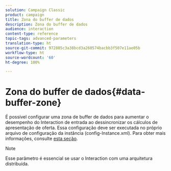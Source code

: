 ```yaml
---
solution: Campaign Classic
product: campaign
title: Zona do buffer de dados
description: Zona do buffer de dados
audience: interaction
content-type: reference
topic-tags: advanced-parameters
translation-type: ht
source-git-commit: 972885c3a38bcd3a260574bacbb3f507e11ae05b
workflow-type: ht
source-wordcount: '60'
ht-degree: 100%

---
```



# Zona do buffer de dados{#data-buffer-zone}

É possível configurar uma zona de buffer de dados para aumentar o desempenho do Interaction de entrada ao dessincronizar os cálculos de apresentação de oferta. Essa configuração deve ser executada no próprio arquivo de configuração da instância (config-Instance.xml). Para obter mais informações, consulte [esta seção](../../installation/using/interaction---data-buffer.md).

>[!NOTE]
>
>Esse parâmetro é essencial se usar o Interaction com uma arquitetura distribuída.

